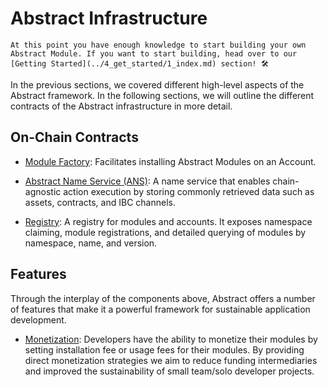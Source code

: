 # Abstract Infrastructure

```admonish info
At this point you have enough knowledge to start building your own Abstract Module. If you want to start building, head over to our [Getting Started](../4_get_started/1_index.md) section! 🛠️
```

In the previous sections, we covered different high-level aspects of the Abstract framework. In the following sections, we will outline the different contracts of the Abstract infrastructure in more detail.

## On-Chain Contracts

- [Module Factory](./5_module_factory.md): Facilitates installing Abstract Modules on an Account.

- [Abstract Name Service (ANS)](./1_ans.md): A name service that enables chain-agnostic action execution
  by storing commonly retrieved data such as assets, contracts, and IBC channels.

- [Registry](./2_registry.md): A registry for modules and accounts.
  It exposes namespace claiming, module registrations, and detailed querying of modules by namespace, name, and version.

## Features

Through the interplay of the components above, Abstract offers a number of features that make it a powerful framework for sustainable application development.

- [Monetization](./6_monetization.md): Developers have the ability to monetize their modules by setting
  installation fee or usage fees for
  their modules. By providing direct monetization strategies we aim to reduce funding intermediaries and improved the sustainability of small team/solo developer projects.

